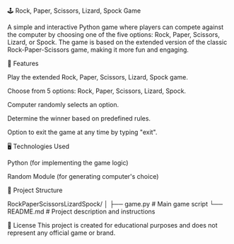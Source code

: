🕹️ Rock, Paper, Scissors, Lizard, Spock Game

A simple and interactive Python game where players can compete against the computer by choosing one of the five options: Rock, Paper, Scissors, Lizard, or Spock. The game is based on the extended version of the classic Rock-Paper-Scissors game, making it more fun and engaging.

📌 Features

Play the extended Rock, Paper, Scissors, Lizard, Spock game.

Choose from 5 options: Rock, Paper, Scissors, Lizard, Spock.

Computer randomly selects an option.

Determine the winner based on predefined rules.

Option to exit the game at any time by typing "exit".

🖥️ Technologies Used

Python (for implementing the game logic)

Random Module (for generating computer's choice)

📂 Project Structure

RockPaperScissorsLizardSpock/
│
├── game.py # Main game script
└── README.md # Project description and instructions

📃 License
This project is created for educational purposes and does not represent any official game or brand.

